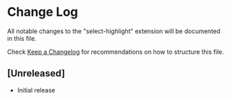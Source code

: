 # Change Log
All notable changes to the "select-highlight" extension will be documented in this file.

Check [Keep a Changelog](http://keepachangelog.com/) for recommendations on how to structure this file.

## [Unreleased]
- Initial release